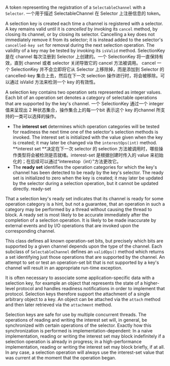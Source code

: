 A token representing the registration of a `SelectableChannel` with a `Selector`.
一个用于描述 SelectableChannel 在 Selector 上注册信息的 token。

A selection key is created each time a channel is registered with a selector. A key remains valid until it is *cancelled* by invoking its `cancel` method, by closing its channel, or by closing its selector. Cancelling a key does not immediately remove it from its selector; it is instead added to the selector's `cancelled-key set` for removal during the next selection operation. The validity of a key may be tested by invoking its `isValid` method. 
SelectionKey 是在 channel 每次注册到 Selector 上创建的。一个 SelectionKey 将一直保持有效，直到 channel 或者 selector 关闭导致它的 cancel 方法被调用。 cancel 一个 SelectionKey 并不会立即将它从 Selector 上移除掉，而是添加到 Selector 的 cancelled-key 集合上去，然后在下一次 selection 操作进行时，将会被移除。可以通过 isValid 方法来检测一个 key 的有效性。

A selection key contains two operation sets represented as integer values. Each bit of an operation set denotes a category of selectable operations that are supported by the key's channel.
一个 SelectionKey 通过一个 integer 值来呈现出 2 种状态集合，操作集合上的每一个bit 表示这个 key 的channel 所支持的一类可以选择的操作。


* The **interest set** determines which operation categories will be tested for readiness the next time one of the selector's selection methods is invoked. The interest set is initialized with the value given when the key is created; it may later be changed via the `interestOps(int)` method.
  **interest set **决定在下一次 selector 的 selection 方法被调用时，哪些操作类型将会被检测是否就绪。interest-set 是根据创建时传入的 value 来初始化的；在后续可以通过“interestop（int）”方法更改它。
* The **ready set** identifies the operation categories for which the key's channel has been detected to be ready by the key's selector. The ready set is initialized to zero when the key is created; it may later be updated by the selector during a selection operation, but it cannot be updated directly.
  ready-set 

That a selection key's ready set indicates that its channel is ready for some operation category is a hint, but not a guarantee, that an operation in such a category may be performed by a thread without causing the thread to block. A ready set is most likely to be accurate immediately after the completion of a selection operation. It is likely to be made inaccurate by external events and by I/O operations that are invoked upon the corresponding channel.

This class defines all known operation-set bits, but precisely which bits are supported by a given channel depends upon the type of the channel. Each subclass of `SelectableChannel` defines an `validOps()` method which returns a set identifying just those operations that are supported by the channel. An attempt to set or test an operation-set bit that is not supported by a key's channel will result in an appropriate run-time exception.

It is often necessary to associate some application-specific data with a selection key, for example an object that represents the state of a higher-level protocol and handles readiness notifications in order to implement that protocol. Selection keys therefore support the attachment of a single arbitrary object to a key. An object can be attached via the `attach` method and then later retrieved via the `attachment` method.

Selection keys are safe for use by multiple concurrent threads. The operations of reading and writing the interest set will, in general, be synchronized with certain operations of the selector. Exactly how this synchronization is performed is implementation-dependent: In a naive implementation, reading or writing the interest set may block indefinitely if a selection operation is already in progress; in a high-performance implementation, reading or writing the interest set may block briefly, if at all. In any case, a selection operation will always use the interest-set value that was current at the moment that the operation began.